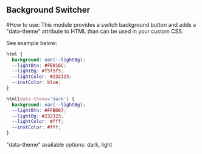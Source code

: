 Background Switcher
-------------------

#How to use:
This module provides a switch background button and adds a "data-theme" attribute to HTML than can be used in your custom CSS.

See example below:
```css
html {
  background: var(--lightBg);
  --lightBtn: #FE016C;
  --lightBg: #f5f5f5;
  --lightColor: #232323;
  --instColor: blue;
}

html[data-theme='dark'] {
  background: var(--lightBg);
  --lightBtn: #FFBD07;
  --lightBg: #232323;
  --lightColor: #fff;
  --instColor: #fff;
}
```
"data-theme" available options: dark, light
